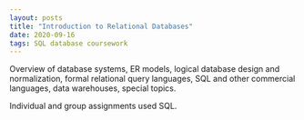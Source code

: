 ```yaml
---
layout: posts
title: "Introduction to Relational Databases"
date: 2020-09-16
tags: SQL database coursework
---
```

Overview of database systems, ER models, logical database design and normalization, formal relational query languages, SQL and other commercial languages, data warehouses, special topics.

Individual and group assignments used SQL.